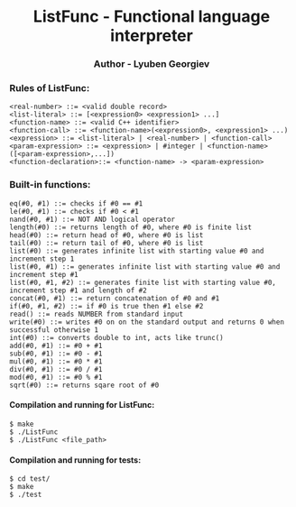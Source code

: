 <h1 align="center">ListFunc - Functional language interpreter</h1>
<h3 align="center">Author - Lyuben Georgiev</h3>

### Rules of ListFunc:
```
<real-number> ::= <valid double record>
<list-literal> ::= [<expression0> <expression1> ...]
<function-name> ::= <valid C++ identifier>
<function-call> ::= <function-name>(<expression0>, <expression1> ...)
<expression> ::= <list-literal> | <real-number> | <function-call>
<param-expression> ::= <expression> | #integer | <function-name>([<param-expression>,...])
<function-declaration>::= <function-name> -> <param-expression>
```

### Built-in functions:
```
eq(#0, #1) ::= checks if #0 == #1
le(#0, #1) ::= checks if #0 < #1
nand(#0, #1) ::= NOT AND logical operator
length(#0) ::= returns length of #0, where #0 is finite list
head(#0) ::= return head of #0, where #0 is list
tail(#0) ::= return tail of #0, where #0 is list
list(#0) ::= generates infinite list with starting value #0 and increment step 1
list(#0, #1) ::= generates infinite list with starting value #0 and increment step #1
list(#0, #1, #2) ::= generates finite list with starting value #0, increment step #1 and length of #2
concat(#0, #1) ::= return concatenation of #0 and #1
if(#0, #1, #2) ::= if #0 is true then #1 else #2
read() ::= reads NUMBER from standard input
write(#0) ::= writes #0 on on the standard output and returns 0 when successful otherwise 1
int(#0) ::= converts double to int, acts like trunc()
add(#0, #1) ::= #0 + #1
sub(#0, #1) ::= #0 - #1
mul(#0, #1) ::= #0 * #1
div(#0, #1) ::= #0 / #1
mod(#0, #1) ::= #0 % #1
sqrt(#0) ::= returns sqare root of #0
```

#### Compilation and running for ListFunc:
```
$ make
$ ./ListFunc
$ ./ListFunc <file_path>
```

#### Compilation and running for tests:
```
$ cd test/
$ make
$ ./test
```
